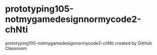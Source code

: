 # prototyping105-notmygamedesignnormycode2-chNti
prototyping105-notmygamedesignnormycode2-chNti created by GitHub Classroom
